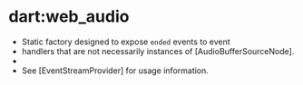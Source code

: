 # dart:web_audio

  
   * Static factory designed to expose `ended` events to event
   * handlers that are not necessarily instances of [AudioBufferSourceNode].
   *
   * See [EventStreamProvider] for usage information.
   
